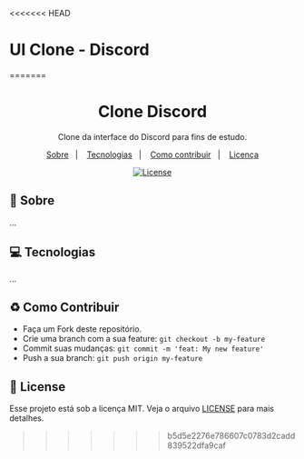 <<<<<<< HEAD
# UI Clone - Discord
=======
<div align="center">
  <h1>Clone Discord</h1>
  <p>Clone da interface do Discord para fins de estudo.</p>
  <p>
    <a href="#page_with_curl-sobre">Sobre</a>&nbsp;&nbsp;&nbsp;|&nbsp;&nbsp;&nbsp;
    <a href="#computer-tecnologias">Tecnologias</a>&nbsp;&nbsp;&nbsp;|&nbsp;&nbsp;&nbsp;
    <a href="#recycle-como-contribuir">Como contribuir</a>&nbsp;&nbsp;&nbsp;|&nbsp;&nbsp;&nbsp;
    <a href="#customs-license">Licença</a>
  </p>
  <a href="https://github.com/zevdvlpr/coronApp/tree/master/LICENSE">
    <img src="https://img.shields.io/github/license/zevdvlpr/clone-discord?color=%23000000&label=License&style=flat-square" alt="License">
  </a>
</div>

## :page_with_curl: Sobre

...

## :computer: Tecnologias

...

## :recycle: Como Contribuir

- Faça um Fork deste repositório.
- Crie uma branch com a sua feature: `git checkout -b my-feature`
- Commit suas mudanças: `git commit -m 'feat: My new feature'`
- Push a sua branch: `git push origin my-feature`

## :customs: License

Esse projeto está sob a licença MIT. Veja o arquivo [LICENSE](https://github.com/zevdvlpr/clone-discord/tree/master/LICENSE) para mais detalhes.
>>>>>>> b5d5e2276e786607c0783d2cadd839522dfa9caf
